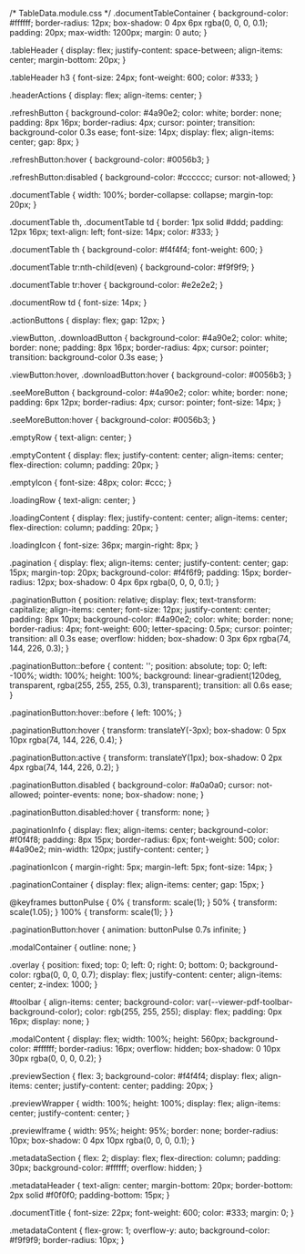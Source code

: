 /* TableData.module.css */
.documentTableContainer {
  background-color: #ffffff;
  border-radius: 12px;
  box-shadow: 0 4px 6px rgba(0, 0, 0, 0.1);
  padding: 20px;
  max-width: 1200px;
  margin: 0 auto;
}

.tableHeader {
  display: flex;
  justify-content: space-between;
  align-items: center;
  margin-bottom: 20px;
}

.tableHeader h3 {
  font-size: 24px;
  font-weight: 600;
  color: #333;
}

.headerActions {
  display: flex;
  align-items: center;
}

.refreshButton {
  background-color: #4a90e2;
  color: white;
  border: none;
  padding: 8px 16px;
  border-radius: 4px;
  cursor: pointer;
  transition: background-color 0.3s ease;
  font-size: 14px;
  display: flex;
  align-items: center;
  gap: 8px;
}

.refreshButton:hover {
  background-color: #0056b3;
}

.refreshButton:disabled {
  background-color: #cccccc;
  cursor: not-allowed;
}

.documentTable {
  width: 100%;
  border-collapse: collapse;
  margin-top: 20px;
}

.documentTable th,
.documentTable td {
  border: 1px solid #ddd;
  padding: 12px 16px;
  text-align: left;
  font-size: 14px;
  color: #333;
}

.documentTable th {
  background-color: #f4f4f4;
  font-weight: 600;
}

.documentTable tr:nth-child(even) {
  background-color: #f9f9f9;
}

.documentTable tr:hover {
  background-color: #e2e2e2;
}

.documentRow td {
  font-size: 14px;
}

.actionButtons {
  display: flex;
  gap: 12px;
}

.viewButton, .downloadButton {
  background-color: #4a90e2;
  color: white;
  border: none;
  padding: 8px 16px;
  border-radius: 4px;
  cursor: pointer;
  transition: background-color 0.3s ease;
}

.viewButton:hover, .downloadButton:hover {
  background-color: #0056b3;
}

.seeMoreButton {
  background-color: #4a90e2;
  color: white;
  border: none;
  padding: 6px 12px;
  border-radius: 4px;
  cursor: pointer;
  font-size: 14px;
}

.seeMoreButton:hover {
  background-color: #0056b3;
}

.emptyRow {
  text-align: center;
}

.emptyContent {
  display: flex;
  justify-content: center;
  align-items: center;
  flex-direction: column;
  padding: 20px;
}

.emptyIcon {
  font-size: 48px;
  color: #ccc;
}

.loadingRow {
  text-align: center;
}

.loadingContent {
  display: flex;
  justify-content: center;
  align-items: center;
  flex-direction: column;
  padding: 20px;
}

.loadingIcon {
  font-size: 36px;
  margin-right: 8px;
}

.pagination {
  display: flex;
  align-items: center;
  justify-content: center;
  gap: 15px;
  margin-top: 20px;
  background-color: #f4f6f9;
  padding: 15px;
  border-radius: 12px;
  box-shadow: 0 4px 6px rgba(0, 0, 0, 0.1);
}

.paginationButton {
  position: relative;
  display: flex;
  text-transform: capitalize;
  align-items: center;
  font-size: 12px;
  justify-content: center;
  padding: 8px 10px;
  background-color: #4a90e2;
  color: white;
  border: none;
  border-radius: 4px;
  font-weight: 600;
  letter-spacing: 0.5px;
  cursor: pointer;
  transition: all 0.3s ease;
  overflow: hidden;
  box-shadow: 0 3px 6px rgba(74, 144, 226, 0.3);
}

.paginationButton::before {
  content: '';
  position: absolute;
  top: 0;
  left: -100%;
  width: 100%;
  height: 100%;
  background: linear-gradient(120deg, transparent, rgba(255, 255, 255, 0.3), transparent);
  transition: all 0.6s ease;
}

.paginationButton:hover::before {
  left: 100%;
}

.paginationButton:hover {
  transform: translateY(-3px);
  box-shadow: 0 5px 10px rgba(74, 144, 226, 0.4);
}

.paginationButton:active {
  transform: translateY(1px);
  box-shadow: 0 2px 4px rgba(74, 144, 226, 0.2);
}

.paginationButton.disabled {
  background-color: #a0a0a0;
  cursor: not-allowed;
  pointer-events: none;
  box-shadow: none;
}

.paginationButton.disabled:hover {
  transform: none;
}

.paginationInfo {
  display: flex;
  align-items: center;
  background-color: #f0f4f8;
  padding: 8px 15px;
  border-radius: 6px;
  font-weight: 500;
  color: #4a90e2;
  min-width: 120px;
  justify-content: center;
}

.paginationIcon {
  margin-right: 5px;
  margin-left: 5px;
  font-size: 14px;
}

.paginationContainer {
  display: flex;
  align-items: center;
  gap: 15px;
}

@keyframes buttonPulse {
  0% {
    transform: scale(1);
  }
  50% {
    transform: scale(1.05);
  }
  100% {
    transform: scale(1);
  }
}

.paginationButton:hover {
  animation: buttonPulse 0.7s infinite;
}

.modalContainer {
  outline: none;
}

.overlay {
  position: fixed;
  top: 0;
  left: 0;
  right: 0;
  bottom: 0;
  background-color: rgba(0, 0, 0, 0.7);
  display: flex;
  justify-content: center;
  align-items: center;
  z-index: 1000;
}

#toolbar {
  align-items: center;
  background-color: var(--viewer-pdf-toolbar-background-color);
  color: rgb(255, 255, 255);
  display: flex;
  padding: 0px 16px;
  display: none;
}

.modalContent {
  display: flex;
  width: 100%;
  height: 560px;
  background-color: #ffffff;
  border-radius: 16px;
  overflow: hidden;
  box-shadow: 0 10px 30px rgba(0, 0, 0, 0.2);
}

.previewSection {
  flex: 3;
  background-color: #f4f4f4;
  display: flex;
  align-items: center;
  justify-content: center;
  padding: 20px;
}

.previewWrapper {
  width: 100%;
  height: 100%;
  display: flex;
  align-items: center;
  justify-content: center;
}

.previewIframe {
  width: 95%;
  height: 95%;
  border: none;
  border-radius: 10px;
  box-shadow: 0 4px 10px rgba(0, 0, 0, 0.1);
}

.metadataSection {
  flex: 2;
  display: flex;
  flex-direction: column;
  padding: 30px;
  background-color: #ffffff;
  overflow: hidden;
}

.metadataHeader {
  text-align: center;
  margin-bottom: 20px;
  border-bottom: 2px solid #f0f0f0;
  padding-bottom: 15px;
}

.documentTitle {
  font-size: 22px;
  font-weight: 600;
  color: #333;
  margin: 0;
}

.metadataContent {
  flex-grow: 1;
  overflow-y: auto;
  background-color: #f9f9f9;
  border-radius: 10px;
}
